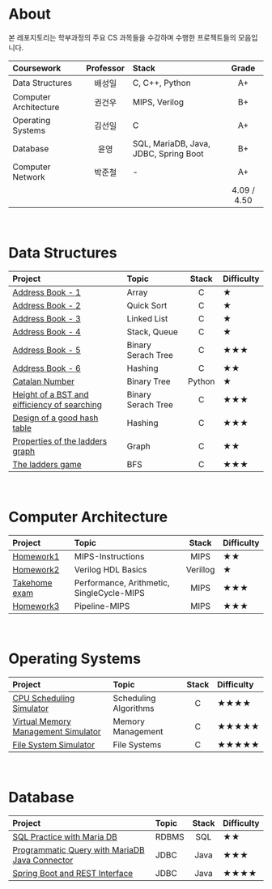 # About

본 레포지토리는 학부과정의 주요 CS 과목들을 수강하며 수행한 프로젝트들의 모음입니다.

| Coursework | Professor | Stack | Grade |
| :---------- | :-------: | :----- | :----: |
| Data Structures | 배성일 | C, C++, Python | A+ |
| Computer Architecture | 권건우 | MIPS, Verilog | B+ |
| Operating Systems | 김선일 | C | A+ |
| Database | 윤영 | SQL, MariaDB, Java, JDBC, Spring Boot | B+ |
| Computer Network | 박준철 | - | A+ |
|  |  |  | 4.09 / 4.50 |

<br/>

# Data Structures

| Project | Topic | Stack | Difficulty |
| :-------- | :------| :---: | :- |
| [Address Book - 1](https://github.com/24siefil/Computer_Science/tree/main/DS/ds_hw1) | Array | C |★|
| [Address Book - 2](https://github.com/24siefil/Computer_Science/tree/main/DS/ds_hw2) | Quick Sort | C |★|
| [Address Book - 3](https://github.com/24siefil/Computer_Science/tree/main/DS/ds_hw3) | Linked List | C |★|
| [Address Book - 4](https://github.com/24siefil/Computer_Science/tree/main/DS/ds_hw4) | Stack, Queue | C |★|
| [Address Book - 5](https://github.com/24siefil/Computer_Science/tree/main/DS/ds_hw5) | Binary Serach Tree | C |★★★|
| [Address Book - 6](https://github.com/24siefil/Computer_Science/tree/main/DS/ds_hw6) | Hashing | C |★★|
| [Catalan Number](https://github.com/24siefil/Computer_Science/tree/main/DS/ds_whw1) | Binary Tree | Python |★|
| [Height of a BST and eifficiency of searching](https://github.com/24siefil/Computer_Science/tree/main/DS/ds_whw2) | Binary Serach Tree | C |★★★|
| [Design of a good hash table](https://github.com/24siefil/Computer_Science/tree/main/DS/ds_whw3) | Hashing | C |★★★|
| [Properties of the ladders graph](https://github.com/24siefil/Computer_Science/tree/main/DS/ds_whw4) | Graph | C |★★|
| [The ladders game](https://github.com/24siefil/Computer_Science/tree/main/DS/ds_hw7) | BFS | C |★★★|

<br/>

# Computer Architecture
| Project | Topic | Stack | Difficulty |
| :-------- | :------| :---: | :- |
| [Homework1](https://github.com/24siefil/computer-science/blob/main/CA/Homework1.pdf) | MIPS-Instructions | MIPS |★★|
| [Homework2](https://github.com/24siefil/computer-science/blob/main/CA/Homework2.pdf) | Verilog HDL Basics | Verillog |★|
| [Takehome exam](https://github.com/24siefil/computer-science/blob/main/CA/Takehome.pdf) | Performance, Arithmetic, SingleCycle-MIPS | MIPS |★★★|
| [Homework3](https://github.com/24siefil/computer-science/blob/main/CA/Homework3.pdf) | Pipeline-MIPS | MIPS |★★★|

<br/>

# Operating Systems

| Project | Topic | Stack | Difficulty |
| :-------- | :------| :---: | :- |
| [CPU Scheduling Simulator](https://github.com/24siefil/Computer_Science/tree/main/OS/os_hw2) | Scheduling Algorithms | C |★★★★|
| [Virtual Memory Management Simulator](https://github.com/24siefil/Computer_Science/tree/main/OS/os_hw3) | Memory Management | C |★★★★★|
| [File System Simulator](https://github.com/24siefil/Computer_Science/tree/main/OS/os_hw4) | File Systems | C |★★★★★|


<br/>

# Database

| Project | Topic | Stack | Difficulty |
| :-------- | :------| :---: | :- |
| [SQL Practice with Maria DB](https://www.notion.so/24siefil/Maria-DB-and-SQL-Practice-75bb110d7245478a980d25cde6f28e88) | RDBMS | SQL |★★|
| [Programmatic Query with MariaDB Java Connector](https://github.com/24siefil/Computer_Science/tree/main/DB/db_hw2) | JDBC | Java |★★★|
| [Spring Boot and REST Interface](https://github.com/24siefil/Computer_Science/tree/main/DB/db_hw3) | JDBC | Java |★★★★|

